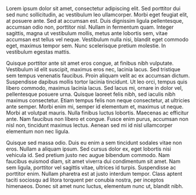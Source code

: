 Lorem ipsum dolor sit amet, consectetur adipiscing elit. Sed porttitor dui sed nunc sollicitudin, ac vestibulum leo ullamcorper. Morbi eget feugiat elit, at posuere ante. Sed at accumsan est. Duis dignissim ligula pellentesque, accumsan odio non, porttitor nisl. Nullam in fermentum quam. Integer sagittis, magna ut vestibulum mollis, metus ante lobortis sem, vitae accumsan est tellus vel neque. Vestibulum nulla nisi, blandit eget commodo eget, maximus tempor sem. Nunc scelerisque pretium molestie. In vestibulum egestas mattis.

Quisque porttitor ante sit amet eros congue, at finibus nibh vulputate. Vestibulum id elit suscipit, maximus eros nec, lacinia lacus. Sed tristique sem tempus venenatis faucibus. Proin aliquam velit ac ex accumsan dictum. Suspendisse dapibus mollis tortor lacinia tincidunt. Ut leo orci, tempus quis libero commodo, maximus lacinia lacus. Sed lacus mi, ornare in dolor vel, pellentesque posuere urna. Quisque laoreet felis nibh, sed iaculis nibh maximus consectetur. Etiam tempus felis non neque consectetur, at ultricies ante semper. Morbi enim mi, semper id elementum et, maximus ut neque. Morbi at volutpat mauris. Nulla finibus luctus lobortis. Maecenas ac efficitur ante. Nam faucibus non libero et congue. Fusce enim purus, accumsan non nisl non, tincidunt maximus lectus. Aenean sed mi id nisl ullamcorper elementum non nec ligula.

Quisque sed massa odio. Duis eu enim a sem tincidunt sodales vitae non eros. Nullam a aliquam ipsum. Sed cursus dolor ex, eget lobortis nisi vehicula id. Sed pretium justo nec augue bibendum commodo. Nam faucibus euismod diam, sit amet viverra dui condimentum sit amet. Nam sem ligula, porttitor vel sagittis vitae, ultrices id turpis. Suspendisse ac porttitor enim. Nullam pharetra est at justo interdum tempor. Class aptent taciti sociosqu ad litora torquent per conubia nostra, per inceptos himenaeos. Donec sit amet nunc luctus, elementum nunc ut, blandit nibh.